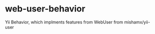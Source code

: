 web-user-behavior
=================

Yii Behavior, which implments features from WebUser from mishamx/yii-user